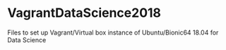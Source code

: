 # VagrantDataScience2018
Files to set up Vagrant/Virtual box instance of Ubuntu/Bionic64 18.04 for Data Science
